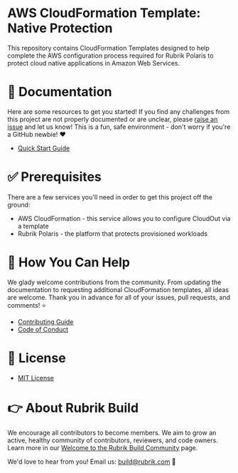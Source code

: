 # AWS CloudFormation Template: Native Protection

This repository contains CloudFormation Templates designed to help complete the AWS configuration process required for Rubrik Polaris to protect cloud native applications in Amazon Web Services. 

# :blue_book: Documentation 

Here are some resources to get you started! If you find any challenges from this project are not properly documented or are unclear, please [raise an issue](https://github.com/rubrikinc/use-case-aws-cloudformation-templates-native-protection/issues/new/choose) and let us know! This is a fun, safe environment - don't worry if you're a GitHub newbie! :heart:

* [Quick Start Guide](/docs/quick-start.md)

# :white_check_mark: Prerequisites

There are a few services you'll need in order to get this project off the ground:

* AWS CloudFormation - this service allows you to configure CloudOut via a template
* Rubrik Polaris - the platform that protects provisioned workloads

# :muscle: How You Can Help

We glady welcome contributions from the community. From updating the documentation to requesting additional CloudFormation templates, all ideas are welcome. Thank you in advance for all of your issues, pull requests, and comments! :star:

* [Contributing Guide](CONTRIBUTING.md)
* [Code of Conduct](CODE_OF_CONDUCT.md)

# :pushpin: License

* [MIT License](LICENSE)

# :point_right: About Rubrik Build

We encourage all contributors to become members. We aim to grow an active, healthy community of contributors, reviewers, and code owners. Learn more in our [Welcome to the Rubrik Build Community](https://github.com/rubrikinc/welcome-to-rubrik-build) page.

We'd love to hear from you! Email us: build@rubrik.com :love_letter:
